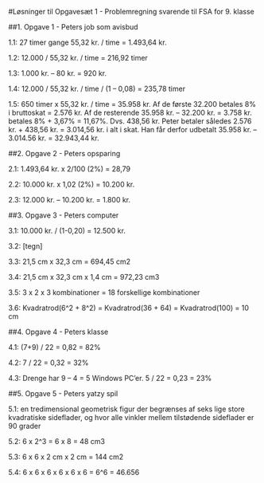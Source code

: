 #Løsninger til Opgavesæt 1 - Problemregning svarende til FSA for 9. klasse

##1. Opgave 1 - Peters job som avisbud

1.1: 27 timer gange 55,32 kr. / time = 1.493,64 kr.

1.2: 12.000 / 55,32 kr. / time = 216,92 timer

1.3: 1.000 kr. – 80 kr. = 920 kr.

1.4:  12.000 / 55,32 kr. / time / (1 – 0,08) = 235,78 timer

1.5: 650 timer x 55,32 kr. / time = 35.958 kr. Af de første 32.200 betales 8% i bruttoskat = 2.576 kr. Af de resterende 35.958 kr. – 32.200 kr. = 3.758 kr. betales 8% + 3,67% = 11,67%. Dvs. 438,56 kr. Peter betaler således 2.576 kr. + 438,56 kr. = 3.014,56 kr. i alt i skat. Han får derfor udbetalt 35.958 kr. – 3.014.56 kr. = 32.943,44 kr.


##2. Opgave 2 - Peters opsparing

2.1:  1.493,64 kr. x 2/100 (2%) = 28,79

2.2: 10.000 kr. x 1,02 (2%) = 10.200 kr.

2.3: 12.000 kr. – 10.200 kr. = 1.800 kr.


##3. Opgave 3 - Peters computer

3.1:  10.000 kr. / (1-0,20) = 12.500 kr.

3.2:  [tegn]

3.3: 21,5 cm x 32,3 cm = 694,45 cm2

3.4: 21,5 cm x 32,3 cm x 1,4 cm = 972,23 cm3

3.5: 3 x 2 x 3 kombinationer = 18 forskellige kombinationer

3.6:  Kvadratrod(6^2 + 8^2) = Kvadratrod(36 + 64) = Kvadratrod(100) = 10 cm


##4. Opgave 4 - Peters klasse

4.1: (7+9) / 22 = 0,82 = 82%

4.2: 7 / 22 = 0,32 = 32%

4.3: Drenge har 9 – 4 = 5 Windows PC’er. 5 / 22 = 0,23 = 23%

##5. Opgave 5 - Peters yatzy spil

5.1: en tredimensional geometrisk figur der begrænses af seks lige store kvadratiske sideflader, og hvor alle vinkler mellem tilstødende sideflader er 90 grader

5.2: 6 x 2^3 = 6 x 8 = 48 cm3

5.3: 6 x 6 x 2 cm x 2 cm = 144 cm2

5.4: 6 x 6 x 6 x 6 x 6 x 6 = 6^6 = 46.656
